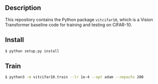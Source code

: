 Description
-----------

This repository contains the Python package `vitcifar10`, which is a Vision Transformer baseline code for training and testing on CIFAR-10.


Install
-------

```bash
$ python setup.py install
```

Train
-----

```bash
$ python3 -m vitcifar10.train --lr 1e-4 --opt adam --nepochs 200
```
